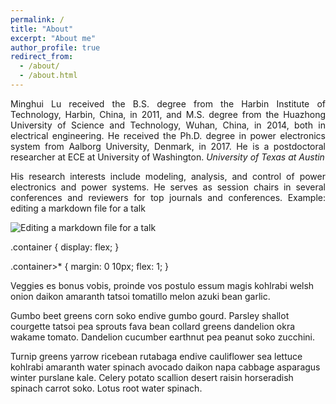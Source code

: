 ```yaml
---
permalink: /
title: "About"
excerpt: "About me"
author_profile: true
redirect_from: 
  - /about/
  - /about.html
---
```


<p align="justify">
Minghui Lu received the B.S. degree from the Harbin Institute of Technology, Harbin, China, in 2011, and M.S. degree from the Huazhong University of Science and Technology, Wuhan, China, in 2014, both in electrical engineering. He received the Ph.D. degree in power electronics system from Aalborg University, Denmark, in 2017. He is a postdoctoral researcher at ECE at University of Washington.
<i>University of Texas at Austin</i>
</p>

<p align="justify">
His research interests include modeling, analysis, and control of power electronics and power systems. He serves as session chairs in several conferences and reviewers for top journals and conferences.
Example: editing a markdown file for a talk
</p>


![Editing a markdown file for a talk](/images/site-logo.png)


.container {
    display: flex;
}

.container>* {
    margin: 0 10px;
    flex: 1;
}

<div class="container">
  <p>Veggies es bonus vobis, proinde vos postulo essum magis kohlrabi welsh onion daikon amaranth tatsoi tomatillo
        melon azuki bean garlic.</p>
  <p>Gumbo beet greens corn soko endive gumbo gourd. Parsley shallot courgette tatsoi pea sprouts fava bean collard
        greens dandelion okra wakame tomato. Dandelion cucumber earthnut pea peanut soko zucchini.</p>
  <p>Turnip greens yarrow ricebean rutabaga endive cauliflower sea lettuce kohlrabi amaranth water spinach avocado
        daikon napa cabbage asparagus winter purslane kale. Celery potato scallion desert raisin horseradish spinach
        carrot soko. Lotus root water spinach.</p>
</div>
